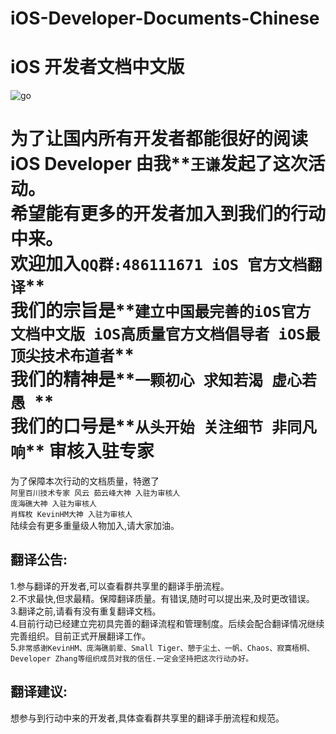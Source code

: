 # iOS-Developer-Documents-Chinese
iOS 开发者文档中文版  
===================================  

![go](https://github.com/iOS-Developer-Documents-Chinese/iOS-Developer-Documents-Chinese/blob/master/img/wangzhan-01.jpg)


为了让国内所有开发者都能很好的阅读iOS Developer 由我**`王谦`**发起了这次活动。
<br>希望能有更多的开发者加入到我们的行动中来。
<br>欢迎加入**`QQ群:486111671 iOS 官方文档翻译`**
<br>我们的宗旨是**`建立中国最完善的iOS官方文档中文版 iOS高质量官方文档倡导者 iOS最顶尖技术布道者`**
<br>我们的精神是**`一颗初心 求知若渴 虚心若愚 `**
<br>我们的口号是**`从头开始 关注细节 非同凡响`**
审核入驻专家
===================================  
为了保障本次行动的文档质量，特邀了
<br>`阿里百川技术专家 风云 茹云峰大神 入驻为审核人`
<br>`庞海礁大神 入驻为审核人`
<br>`肖辉枚 KevinHM大神 入驻为审核人`
<br>陆续会有更多重量级人物加入,请大家加油。
    
翻译公告:  
-----------------------------------  
1.参与翻译的开发者,可以查看群共享里的翻译手册流程。
<br>2.不求最快,但求最精。保障翻译质量。有错误,随时可以提出来,及时更改错误。
<br>3.翻译之前,请看有没有重复翻译文档。
<br>4.目前行动已经建立完初具完善的翻译流程和管理制度。后续会配合翻译情况继续完善组织。目前正式开展翻译工作。
<br>5.`非常感谢KevinHM、庞海礁前辈、Small Tiger、憩于尘土、一帆、Chaos、寂寞梧桐、Developer Zhang等组织成员对我的信任.一定会坚持把这次行动办好。`

翻译建议:
----------------------------------------------
想参与到行动中来的开发者,具体查看群共享里的翻译手册流程和规范。
